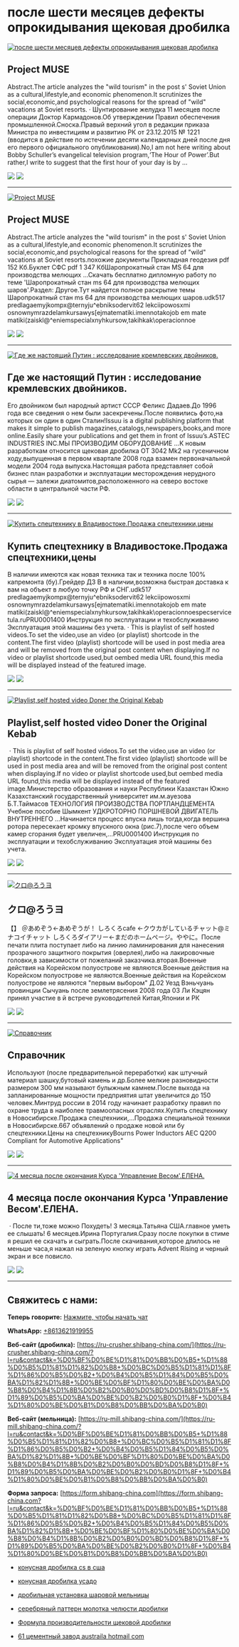 # после шести месяцев дефекты опрокидывания щековая дробилка

<a href="https://swt.shibang-china.com/?l=ru&img&k=%D0%BF%D0%BE%D1%81%D0%BB%D0%B5+%D1%88%D0%B5%D1%81%D1%82%D0%B8+%D0%BC%D0%B5%D1%81%D1%8F%D1%86%D0%B5%D0%B2+%D0%B4%D0%B5%D1%84%D0%B5%D0%BA%D1%82%D1%8B+%D0%BE%D0%BF%D1%80%D0%BE%D0%BA%D0%B8%D0%B4%D1%8B%D0%B2%D0%B0%D0%BD%D0%B8%D1%8F+%D1%89%D0%B5%D0%BA%D0%BE%D0%B2%D0%B0%D1%8F+%D0%B4%D1%80%D0%BE%D0%B1%D0%B8%D0%BB%D0%BA%D0%B0" target="_blank">![после шести месяцев дефекты опрокидывания щековая дробилка](http://static.shibang-china.com/all-800x300/876.jpg)</a>

## Project MUSE
Abstract.The article analyzes the &quot;wild tourism&quot; in the post s' Soviet Union as a cultural,lifestyle,and economic phenomenon.It scrutinizes the social,economic,and psychological reasons for the spread of &quot;wild&quot; vacations at Soviet resorts.&nbsp;&#0183;&#32;Шунтирование желудка 11 месяцев после операции Доктор Кармадонов.Об утверждении Правил обеспечения промышленной.Сноска.Правый верхний угол в редакции приказа Министра по инвестициям и развитию РК от 23.12.2015 № 1221 (вводится в действие по истечении десяти календарных дней после дня его первого официального опубликования).No,I am not here writing about Bobby Schuller’s evangelical television program,‘The Hour of Power’.But rather,I write to suggest that the first hour of your day is by …


<a href="https://whatsapp.shibangsoft.com/WhatsApp.php" target="_blank" title="WhatsApp">![](http://static.shibang-china.com/icon/whatsapp.png)</a> <a href="https://swt.shibang-china.com/?l=ru&icon&k=%D0%BF%D0%BE%D1%81%D0%BB%D0%B5+%D1%88%D0%B5%D1%81%D1%82%D0%B8+%D0%BC%D0%B5%D1%81%D1%8F%D1%86%D0%B5%D0%B2+%D0%B4%D0%B5%D1%84%D0%B5%D0%BA%D1%82%D1%8B+%D0%BE%D0%BF%D1%80%D0%BE%D0%BA%D0%B8%D0%B4%D1%8B%D0%B2%D0%B0%D0%BD%D0%B8%D1%8F+%D1%89%D0%B5%D0%BA%D0%BE%D0%B2%D0%B0%D1%8F+%D0%B4%D1%80%D0%BE%D0%B1%D0%B8%D0%BB%D0%BA%D0%B0" target="_blank">![](http://static.shibang-china.com/icon/chat-ru.png)</a>

---

<a href="https://swt.shibang-china.com/?l=ru&img&k=%D0%BF%D0%BE%D1%81%D0%BB%D0%B5+%D1%88%D0%B5%D1%81%D1%82%D0%B8+%D0%BC%D0%B5%D1%81%D1%8F%D1%86%D0%B5%D0%B2+%D0%B4%D0%B5%D1%84%D0%B5%D0%BA%D1%82%D1%8B+%D0%BE%D0%BF%D1%80%D0%BE%D0%BA%D0%B8%D0%B4%D1%8B%D0%B2%D0%B0%D0%BD%D0%B8%D1%8F+%D1%89%D0%B5%D0%BA%D0%BE%D0%B2%D0%B0%D1%8F+%D0%B4%D1%80%D0%BE%D0%B1%D0%B8%D0%BB%D0%BA%D0%B0" target="_blank">![Project MUSE](http://static.shibang-china.com/all-800x300/1477.jpg)</a>

## Project MUSE
Abstract.The article analyzes the &quot;wild tourism&quot; in the post s' Soviet Union as a cultural,lifestyle,and economic phenomenon.It scrutinizes the social,economic,and psychological reasons for the spread of &quot;wild&quot; vacations at Soviet resorts.похожие документы Прикладная геодезия pdf 152 Кб.Буклет СФС pdf 1 347 КбШаропрокатный стан MS 64 для производства мелющих …Скачать бесплатно дипломную работу по теме 'Шаропрокатный стан ms 64 для производства мелющих шаров'.Раздел: Другое.Тут найдется полное раскрытие темы Шаропрокатный стан ms 64 для производства мелющих шаров.udk517 predlagaemyjkompx@ternyju^ebniksodervit62 lekciipowosxmi osnownymrazdelamkursawys[ejmatematiki.imennotakojob em mate matiki(zaiskl@^eniemspecialxnyhkursow,takihkak\operacionnoe


<a href="https://whatsapp.shibangsoft.com/WhatsApp.php" target="_blank" title="WhatsApp">![](http://static.shibang-china.com/icon/whatsapp.png)</a> <a href="https://swt.shibang-china.com/?l=ru&icon&k=%D0%BF%D0%BE%D1%81%D0%BB%D0%B5+%D1%88%D0%B5%D1%81%D1%82%D0%B8+%D0%BC%D0%B5%D1%81%D1%8F%D1%86%D0%B5%D0%B2+%D0%B4%D0%B5%D1%84%D0%B5%D0%BA%D1%82%D1%8B+%D0%BE%D0%BF%D1%80%D0%BE%D0%BA%D0%B8%D0%B4%D1%8B%D0%B2%D0%B0%D0%BD%D0%B8%D1%8F+%D1%89%D0%B5%D0%BA%D0%BE%D0%B2%D0%B0%D1%8F+%D0%B4%D1%80%D0%BE%D0%B1%D0%B8%D0%BB%D0%BA%D0%B0" target="_blank">![](http://static.shibang-china.com/icon/chat-ru.png)</a>

---

<a href="https://swt.shibang-china.com/?l=ru&img&k=%D0%BF%D0%BE%D1%81%D0%BB%D0%B5+%D1%88%D0%B5%D1%81%D1%82%D0%B8+%D0%BC%D0%B5%D1%81%D1%8F%D1%86%D0%B5%D0%B2+%D0%B4%D0%B5%D1%84%D0%B5%D0%BA%D1%82%D1%8B+%D0%BE%D0%BF%D1%80%D0%BE%D0%BA%D0%B8%D0%B4%D1%8B%D0%B2%D0%B0%D0%BD%D0%B8%D1%8F+%D1%89%D0%B5%D0%BA%D0%BE%D0%B2%D0%B0%D1%8F+%D0%B4%D1%80%D0%BE%D0%B1%D0%B8%D0%BB%D0%BA%D0%B0" target="_blank">![Где же настоящий Путин : исследование кремлевских двойников.](http://static.shibang-china.com/all-800x300/1328.jpg)</a>

## Где же настоящий Путин : исследование кремлевских двойников.
Его двойником был народный артист СССР Феликс Дадаев.До 1996 года все сведения о нем были засекречены.После появились фото,на которых он один в один Сталин!Issuu is a digital publishing platform that makes it simple to publish magazines,catalogs,newspapers,books,and more online.Easily share your publications and get them in front of Issuu’s.ASTEC INDUSTRIES INC.МЫ ПРОИЗВОДИМ ОБОРУДОВАНИЕ …К новым разработкам относится щековая дробилка OT 3042 Mk2 на гусеничном ходу,выпущенная в первом квартале 2008 года взамен первоначальной модели 2004 года выпуска.Настоящая работа представляет собой бизнес план разработки и эксплуатации месторождения нерудного сырья — залежи диатомитов,расположенного на северо востоке области в центральной части РФ.


<a href="https://whatsapp.shibangsoft.com/WhatsApp.php" target="_blank" title="WhatsApp">![](http://static.shibang-china.com/icon/whatsapp.png)</a> <a href="https://swt.shibang-china.com/?l=ru&icon&k=%D0%BF%D0%BE%D1%81%D0%BB%D0%B5+%D1%88%D0%B5%D1%81%D1%82%D0%B8+%D0%BC%D0%B5%D1%81%D1%8F%D1%86%D0%B5%D0%B2+%D0%B4%D0%B5%D1%84%D0%B5%D0%BA%D1%82%D1%8B+%D0%BE%D0%BF%D1%80%D0%BE%D0%BA%D0%B8%D0%B4%D1%8B%D0%B2%D0%B0%D0%BD%D0%B8%D1%8F+%D1%89%D0%B5%D0%BA%D0%BE%D0%B2%D0%B0%D1%8F+%D0%B4%D1%80%D0%BE%D0%B1%D0%B8%D0%BB%D0%BA%D0%B0" target="_blank">![](http://static.shibang-china.com/icon/chat-ru.png)</a>

---

<a href="https://swt.shibang-china.com/?l=ru&img&k=%D0%BF%D0%BE%D1%81%D0%BB%D0%B5+%D1%88%D0%B5%D1%81%D1%82%D0%B8+%D0%BC%D0%B5%D1%81%D1%8F%D1%86%D0%B5%D0%B2+%D0%B4%D0%B5%D1%84%D0%B5%D0%BA%D1%82%D1%8B+%D0%BE%D0%BF%D1%80%D0%BE%D0%BA%D0%B8%D0%B4%D1%8B%D0%B2%D0%B0%D0%BD%D0%B8%D1%8F+%D1%89%D0%B5%D0%BA%D0%BE%D0%B2%D0%B0%D1%8F+%D0%B4%D1%80%D0%BE%D0%B1%D0%B8%D0%BB%D0%BA%D0%B0" target="_blank">![Купить спецтехнику в Владивостоке.Продажа спецтехники,цены](http://static.shibang-china.com/all-800x300/1212.jpg)</a>

## Купить спецтехнику в Владивостоке.Продажа спецтехники,цены
В наличии имеются как новая техника так и техника после 100% капремонта (бу).Грейдер ДЗ В в наличии,возможна быстрая доставка к вам на объект в любую точку РФ и СНГ.udk517 predlagaemyjkompx@ternyju^ebniksodervit62 lekciipowosxmi osnownymrazdelamkursawys[ejmatematiki.imennotakojob em mate matiki(zaiskl@^eniemspecialxnyhkursow,takihkak\operacionnoespecservice tula.ruPRU0001400 Инструкция по эксплуатации и техобслуживанию Эксплуатация этой машины без учета.&nbsp;&#0183;&#32;This is playlist of self hosted videos.To set the video,use an video (or playlist) shortcode in the content.The first video (playlist) shortcode will be used in post media area and will be removed from the original post content when displaying.If no video or playlist shortcode used,but oembed media URL found,this media will be displayed instead of the featured image.


<a href="https://whatsapp.shibangsoft.com/WhatsApp.php" target="_blank" title="WhatsApp">![](http://static.shibang-china.com/icon/whatsapp.png)</a> <a href="https://swt.shibang-china.com/?l=ru&icon&k=%D0%BF%D0%BE%D1%81%D0%BB%D0%B5+%D1%88%D0%B5%D1%81%D1%82%D0%B8+%D0%BC%D0%B5%D1%81%D1%8F%D1%86%D0%B5%D0%B2+%D0%B4%D0%B5%D1%84%D0%B5%D0%BA%D1%82%D1%8B+%D0%BE%D0%BF%D1%80%D0%BE%D0%BA%D0%B8%D0%B4%D1%8B%D0%B2%D0%B0%D0%BD%D0%B8%D1%8F+%D1%89%D0%B5%D0%BA%D0%BE%D0%B2%D0%B0%D1%8F+%D0%B4%D1%80%D0%BE%D0%B1%D0%B8%D0%BB%D0%BA%D0%B0" target="_blank">![](http://static.shibang-china.com/icon/chat-ru.png)</a>

---

<a href="https://swt.shibang-china.com/?l=ru&img&k=%D0%BF%D0%BE%D1%81%D0%BB%D0%B5+%D1%88%D0%B5%D1%81%D1%82%D0%B8+%D0%BC%D0%B5%D1%81%D1%8F%D1%86%D0%B5%D0%B2+%D0%B4%D0%B5%D1%84%D0%B5%D0%BA%D1%82%D1%8B+%D0%BE%D0%BF%D1%80%D0%BE%D0%BA%D0%B8%D0%B4%D1%8B%D0%B2%D0%B0%D0%BD%D0%B8%D1%8F+%D1%89%D0%B5%D0%BA%D0%BE%D0%B2%D0%B0%D1%8F+%D0%B4%D1%80%D0%BE%D0%B1%D0%B8%D0%BB%D0%BA%D0%B0" target="_blank">![Playlist,self hosted video Doner the Original Kebab](http://static.shibang-china.com/all-800x300/1407.jpg)</a>

## Playlist,self hosted video Doner the Original Kebab
&nbsp;&#0183;&#32;This is playlist of self hosted videos.To set the video,use an video (or playlist) shortcode in the content.The first video (playlist) shortcode will be used in post media area and will be removed from the original post content when displaying.If no video or playlist shortcode used,but oembed media URL found,this media will be displayed instead of the featured image.Министерство образования и науки Республики Казахстан Южно Казахстанский государственный университет им.м.ауезова Б.Т.Таймасов ТЕХНОЛОГИЯ ПРОИЗВОДСТВА ПОРТЛАНДЦЕМЕНТА Учебное пособие Шымкент УДКРОТОРНО ПОРШНЕВОЙ ДВИГАТЕЛЬ ВНУТРЕННЕГО …Начинается процесс впуска лишь тогда,когда вершина ротора пересекает кромку впускного окна (рис.7),после чего объем камер сгорания будет увеличен,…PRU0001400 Инструкция по эксплуатации и техобслуживанию Эксплуатация этой машины без учета.


<a href="https://whatsapp.shibangsoft.com/WhatsApp.php" target="_blank" title="WhatsApp">![](http://static.shibang-china.com/icon/whatsapp.png)</a> <a href="https://swt.shibang-china.com/?l=ru&icon&k=%D0%BF%D0%BE%D1%81%D0%BB%D0%B5+%D1%88%D0%B5%D1%81%D1%82%D0%B8+%D0%BC%D0%B5%D1%81%D1%8F%D1%86%D0%B5%D0%B2+%D0%B4%D0%B5%D1%84%D0%B5%D0%BA%D1%82%D1%8B+%D0%BE%D0%BF%D1%80%D0%BE%D0%BA%D0%B8%D0%B4%D1%8B%D0%B2%D0%B0%D0%BD%D0%B8%D1%8F+%D1%89%D0%B5%D0%BA%D0%BE%D0%B2%D0%B0%D1%8F+%D0%B4%D1%80%D0%BE%D0%B1%D0%B8%D0%BB%D0%BA%D0%B0" target="_blank">![](http://static.shibang-china.com/icon/chat-ru.png)</a>

---

<a href="https://swt.shibang-china.com/?l=ru&img&k=%D0%BF%D0%BE%D1%81%D0%BB%D0%B5+%D1%88%D0%B5%D1%81%D1%82%D0%B8+%D0%BC%D0%B5%D1%81%D1%8F%D1%86%D0%B5%D0%B2+%D0%B4%D0%B5%D1%84%D0%B5%D0%BA%D1%82%D1%8B+%D0%BE%D0%BF%D1%80%D0%BE%D0%BA%D0%B8%D0%B4%D1%8B%D0%B2%D0%B0%D0%BD%D0%B8%D1%8F+%D1%89%D0%B5%D0%BA%D0%BE%D0%B2%D0%B0%D1%8F+%D0%B4%D1%80%D0%BE%D0%B1%D0%B8%D0%BB%D0%BA%D0%B0" target="_blank">![クロ@ろうヨ](http://static.shibang-china.com/all-800x300/1050.jpg)</a>

## クロ@ろうヨ
【】 ＠あめぞう←あめぞうが！ しろくろcafe ←クウカがしているチャット@ミナコイチャット しろくろダイアリー←まだのホームページ。ややに。После печати плита поступает либо на линию ламинирования для нанесения прозрачного защитного покрытия (оверлея),либо на лакировочные головки,в зависимости от пожеланий заказчика.вторая.Военные действия на Корейском полуострове не являются.Военные действия на Корейском полуострове не являются.Военные действия на Корейском полуострове не являются &quot;первым выбором&quot; Д.02 Уезд Вэньчуань провинции Сычуань после землетрясения 2008 года 03 Ли Кэцян принял участие в й встрече руководителей Китая,Японии и РК


<a href="https://whatsapp.shibangsoft.com/WhatsApp.php" target="_blank" title="WhatsApp">![](http://static.shibang-china.com/icon/whatsapp.png)</a> <a href="https://swt.shibang-china.com/?l=ru&icon&k=%D0%BF%D0%BE%D1%81%D0%BB%D0%B5+%D1%88%D0%B5%D1%81%D1%82%D0%B8+%D0%BC%D0%B5%D1%81%D1%8F%D1%86%D0%B5%D0%B2+%D0%B4%D0%B5%D1%84%D0%B5%D0%BA%D1%82%D1%8B+%D0%BE%D0%BF%D1%80%D0%BE%D0%BA%D0%B8%D0%B4%D1%8B%D0%B2%D0%B0%D0%BD%D0%B8%D1%8F+%D1%89%D0%B5%D0%BA%D0%BE%D0%B2%D0%B0%D1%8F+%D0%B4%D1%80%D0%BE%D0%B1%D0%B8%D0%BB%D0%BA%D0%B0" target="_blank">![](http://static.shibang-china.com/icon/chat-ru.png)</a>

---

<a href="https://swt.shibang-china.com/?l=ru&img&k=%D0%BF%D0%BE%D1%81%D0%BB%D0%B5+%D1%88%D0%B5%D1%81%D1%82%D0%B8+%D0%BC%D0%B5%D1%81%D1%8F%D1%86%D0%B5%D0%B2+%D0%B4%D0%B5%D1%84%D0%B5%D0%BA%D1%82%D1%8B+%D0%BE%D0%BF%D1%80%D0%BE%D0%BA%D0%B8%D0%B4%D1%8B%D0%B2%D0%B0%D0%BD%D0%B8%D1%8F+%D1%89%D0%B5%D0%BA%D0%BE%D0%B2%D0%B0%D1%8F+%D0%B4%D1%80%D0%BE%D0%B1%D0%B8%D0%BB%D0%BA%D0%B0" target="_blank">![Справочник](http://static.shibang-china.com/all-800x300/690.jpg)</a>

## Справочник
Используют (после предварительной переработки) как штучный материал шашку,бутовый камень и др.Более мелкие разновидности размером 300 мм называют булыжным камнем.После выхода на запланированные мощности предприятия штат увеличится до 150 человек.Минтруд россии в 2014 году начинает разработку правил по охране труда в наиболее травмоопасных отраслях.Купить спецтехнику в Новосибирске.Продажа спецтехники,…Продажа специальной техники в Новосибирске.667 объявлений о продаже новой или бу спецтехники.Цены на спецтехникуBourns Power Inductors AEC Q200 Compliant for Automotive Applications&quot;


<a href="https://whatsapp.shibangsoft.com/WhatsApp.php" target="_blank" title="WhatsApp">![](http://static.shibang-china.com/icon/whatsapp.png)</a> <a href="https://swt.shibang-china.com/?l=ru&icon&k=%D0%BF%D0%BE%D1%81%D0%BB%D0%B5+%D1%88%D0%B5%D1%81%D1%82%D0%B8+%D0%BC%D0%B5%D1%81%D1%8F%D1%86%D0%B5%D0%B2+%D0%B4%D0%B5%D1%84%D0%B5%D0%BA%D1%82%D1%8B+%D0%BE%D0%BF%D1%80%D0%BE%D0%BA%D0%B8%D0%B4%D1%8B%D0%B2%D0%B0%D0%BD%D0%B8%D1%8F+%D1%89%D0%B5%D0%BA%D0%BE%D0%B2%D0%B0%D1%8F+%D0%B4%D1%80%D0%BE%D0%B1%D0%B8%D0%BB%D0%BA%D0%B0" target="_blank">![](http://static.shibang-china.com/icon/chat-ru.png)</a>

---

<a href="https://swt.shibang-china.com/?l=ru&img&k=%D0%BF%D0%BE%D1%81%D0%BB%D0%B5+%D1%88%D0%B5%D1%81%D1%82%D0%B8+%D0%BC%D0%B5%D1%81%D1%8F%D1%86%D0%B5%D0%B2+%D0%B4%D0%B5%D1%84%D0%B5%D0%BA%D1%82%D1%8B+%D0%BE%D0%BF%D1%80%D0%BE%D0%BA%D0%B8%D0%B4%D1%8B%D0%B2%D0%B0%D0%BD%D0%B8%D1%8F+%D1%89%D0%B5%D0%BA%D0%BE%D0%B2%D0%B0%D1%8F+%D0%B4%D1%80%D0%BE%D0%B1%D0%B8%D0%BB%D0%BA%D0%B0" target="_blank">![4 месяца после окончания Курса 'Управление Весом'.ЕЛЕНА.](http://static.shibang-china.com/all-800x300/734.jpg)</a>

## 4 месяца после окончания Курса 'Управление Весом'.ЕЛЕНА.
&nbsp;&#0183;&#32;После ти,тоже можно Похудеть! 3 месяца.Татьяна США.главное уметь ее слышать! 6 месяцев.Ирина Португалия.Сразу после покупки в стиме я решил ее скачать и сыграть.После скачивания,которое длилось не меньше часа,я нажал на зеленую кнопку играть Advent Rising и черный экран и все повисло.

<a href="https://whatsapp.shibangsoft.com/WhatsApp.php" target="_blank" title="WhatsApp">![](http://static.shibang-china.com/icon/whatsapp.png)</a> <a href="https://swt.shibang-china.com/?l=ru&icon&k=%D0%BF%D0%BE%D1%81%D0%BB%D0%B5+%D1%88%D0%B5%D1%81%D1%82%D0%B8+%D0%BC%D0%B5%D1%81%D1%8F%D1%86%D0%B5%D0%B2+%D0%B4%D0%B5%D1%84%D0%B5%D0%BA%D1%82%D1%8B+%D0%BE%D0%BF%D1%80%D0%BE%D0%BA%D0%B8%D0%B4%D1%8B%D0%B2%D0%B0%D0%BD%D0%B8%D1%8F+%D1%89%D0%B5%D0%BA%D0%BE%D0%B2%D0%B0%D1%8F+%D0%B4%D1%80%D0%BE%D0%B1%D0%B8%D0%BB%D0%BA%D0%B0" target="_blank">![](http://static.shibang-china.com/icon/chat-ru.png)</a>

---
## Свяжитесь с нами:

**Теперь говорите:** [Нажмите, чтобы начать чат](https://swt.shibang-china.com?l=ru&contact&k=%D0%BF%D0%BE%D1%81%D0%BB%D0%B5+%D1%88%D0%B5%D1%81%D1%82%D0%B8+%D0%BC%D0%B5%D1%81%D1%8F%D1%86%D0%B5%D0%B2+%D0%B4%D0%B5%D1%84%D0%B5%D0%BA%D1%82%D1%8B+%D0%BE%D0%BF%D1%80%D0%BE%D0%BA%D0%B8%D0%B4%D1%8B%D0%B2%D0%B0%D0%BD%D0%B8%D1%8F+%D1%89%D0%B5%D0%BA%D0%BE%D0%B2%D0%B0%D1%8F+%D0%B4%D1%80%D0%BE%D0%B1%D0%B8%D0%BB%D0%BA%D0%B0)

**WhatsApp:**  [+8613621919955](https://whatsapp.shibangsoft.com/WhatsApp.php)

**Веб-сайт (дробилка):** [https://ru-crusher.shibang-china.com/](https://ru-crusher.shibang-china.com/?l=ru&contact&k=%D0%BF%D0%BE%D1%81%D0%BB%D0%B5+%D1%88%D0%B5%D1%81%D1%82%D0%B8+%D0%BC%D0%B5%D1%81%D1%8F%D1%86%D0%B5%D0%B2+%D0%B4%D0%B5%D1%84%D0%B5%D0%BA%D1%82%D1%8B+%D0%BE%D0%BF%D1%80%D0%BE%D0%BA%D0%B8%D0%B4%D1%8B%D0%B2%D0%B0%D0%BD%D0%B8%D1%8F+%D1%89%D0%B5%D0%BA%D0%BE%D0%B2%D0%B0%D1%8F+%D0%B4%D1%80%D0%BE%D0%B1%D0%B8%D0%BB%D0%BA%D0%B0)

**Веб-сайт (мельница):** [https://ru-mill.shibang-china.com/](https://ru-mill.shibang-china.com/?l=ru&contact&k=%D0%BF%D0%BE%D1%81%D0%BB%D0%B5+%D1%88%D0%B5%D1%81%D1%82%D0%B8+%D0%BC%D0%B5%D1%81%D1%8F%D1%86%D0%B5%D0%B2+%D0%B4%D0%B5%D1%84%D0%B5%D0%BA%D1%82%D1%8B+%D0%BE%D0%BF%D1%80%D0%BE%D0%BA%D0%B8%D0%B4%D1%8B%D0%B2%D0%B0%D0%BD%D0%B8%D1%8F+%D1%89%D0%B5%D0%BA%D0%BE%D0%B2%D0%B0%D1%8F+%D0%B4%D1%80%D0%BE%D0%B1%D0%B8%D0%BB%D0%BA%D0%B0)

**Форма запроса:** [https://form.shibang-china.com](https://form.shibang-china.com?l=ru&contact&k=%D0%BF%D0%BE%D1%81%D0%BB%D0%B5+%D1%88%D0%B5%D1%81%D1%82%D0%B8+%D0%BC%D0%B5%D1%81%D1%8F%D1%86%D0%B5%D0%B2+%D0%B4%D0%B5%D1%84%D0%B5%D0%BA%D1%82%D1%8B+%D0%BE%D0%BF%D1%80%D0%BE%D0%BA%D0%B8%D0%B4%D1%8B%D0%B2%D0%B0%D0%BD%D0%B8%D1%8F+%D1%89%D0%B5%D0%BA%D0%BE%D0%B2%D0%B0%D1%8F+%D0%B4%D1%80%D0%BE%D0%B1%D0%B8%D0%BB%D0%BA%D0%B0)

* [конусная дробилка cs в сша](../122/%D0%BA%D0%BE%D0%BD%D1%83%D1%81%D0%BD%D0%B0%D1%8F%20%D0%B4%D1%80%D0%BE%D0%B1%D0%B8%D0%BB%D0%BA%D0%B0%20cs%20%D0%B2%20%D1%81%D1%88%D0%B0.md)

* [конусная дробилка усадо](../123/%D0%BA%D0%BE%D0%BD%D1%83%D1%81%D0%BD%D0%B0%D1%8F%20%D0%B4%D1%80%D0%BE%D0%B1%D0%B8%D0%BB%D0%BA%D0%B0%20%D1%83%D1%81%D0%B0%D0%B4%D0%BE.md)

* [дробильная установка шаровой мельницы](../121/%D0%B4%D1%80%D0%BE%D0%B1%D0%B8%D0%BB%D1%8C%D0%BD%D0%B0%D1%8F%20%D1%83%D1%81%D1%82%D0%B0%D0%BD%D0%BE%D0%B2%D0%BA%D0%B0%20%D1%88%D0%B0%D1%80%D0%BE%D0%B2%D0%BE%D0%B9%20%D0%BC%D0%B5%D0%BB%D1%8C%D0%BD%D0%B8%D1%86%D1%8B.md)

* [серебряный паттерн молотка челюсти дробилки](../123/%D1%81%D0%B5%D1%80%D0%B5%D0%B1%D1%80%D1%8F%D0%BD%D1%8B%D0%B9%20%D0%BF%D0%B0%D1%82%D1%82%D0%B5%D1%80%D0%BD%20%D0%BC%D0%BE%D0%BB%D0%BE%D1%82%D0%BA%D0%B0%20%D1%87%D0%B5%D0%BB%D1%8E%D1%81%D1%82%D0%B8%20%D0%B4%D1%80%D0%BE%D0%B1%D0%B8%D0%BB%D0%BA%D0%B8.md)

* [Формула производительности щековой дробилки](../122/%D0%A4%D0%BE%D1%80%D0%BC%D1%83%D0%BB%D0%B0%20%D0%BF%D1%80%D0%BE%D0%B8%D0%B7%D0%B2%D0%BE%D0%B4%D0%B8%D1%82%D0%B5%D0%BB%D1%8C%D0%BD%D0%BE%D1%81%D1%82%D0%B8%20%D1%89%D0%B5%D0%BA%D0%BE%D0%B2%D0%BE%D0%B9%20%D0%B4%D1%80%D0%BE%D0%B1%D0%B8%D0%BB%D0%BA%D0%B8.md)

* [61 цементный завод austraila hotmail com](../121/61%20%D1%86%D0%B5%D0%BC%D0%B5%D0%BD%D1%82%D0%BD%D1%8B%D0%B9%20%D0%B7%D0%B0%D0%B2%D0%BE%D0%B4%20austraila%20hotmail%20com.md)